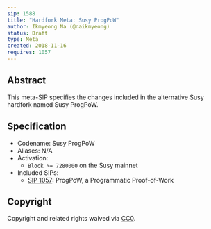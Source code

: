 ```yaml
---
sip: 1588
title: "Hardfork Meta: Susy ProgPoW"
author: Ikmyeong Na (@naikmyeong)
status: Draft
type: Meta
created: 2018-11-16
requires: 1057
---
```


## Abstract

This meta-SIP specifies the changes included in the alternative Susy hardfork named Susy ProgPoW.

## Specification

- Codename: Susy ProgPoW
- Aliases: N/A
- Activation:
  - `Block >= 7280000` on the Susy mainnet
- Included SIPs:
  - [SIP 1057](./sip-1057.md): ProgPoW, a Programmatic Proof-of-Work

## Copyright

Copyright and related rights waived via [CC0](https://creativecommons.org/publicdomain/zero/1.0/).
